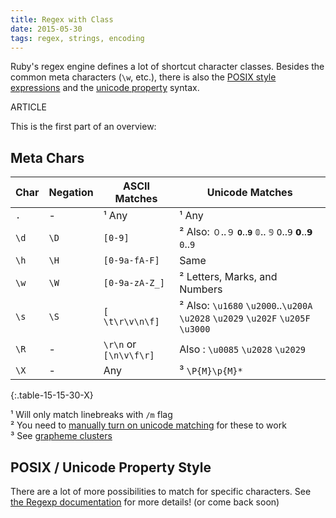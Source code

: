 ```yaml
---
title: Regex with Class
date: 2015-05-30
tags: regex, strings, encoding
---
```


Ruby's regex engine defines a lot of shortcut character classes. Besides the common meta characters (`\w`, etc.), there is also the [POSIX style expressions](http://www.regular-expressions.info/posix.html) and the [unicode property](https://en.wikipedia.org/wiki/Unicode_character_property) syntax.

ARTICLE

This is the first part of an overview:

## Meta Chars

Char           | Negation       | ASCII Matches   | Unicode Matches
---------------|----------------|-----------------|---------------------
`.`            | -              | ¹ Any           | ¹ Any
`\d`           | `\D`           | `[0-9]`         | ² Also: `０`..`９` `𝟎`..`𝟗` `𝟘`.. `𝟡` `𝟢`..`𝟫` `𝟬`..`𝟵` `𝟶`..`𝟿`
`\h`           | `\H`           | `[0-9a-fA-F]`   | Same
`\w`           | `\W`           | `[0-9a-zA-Z_]`  | ² Letters, Marks, and Numbers
`\s`           | `\S`           | `[ \t\r\v\n\f]` | ² Also: `\u1680` `\u2000`..`\u200A` `\u2028` `\u2029` `\u202F` `\u205F` `\u3000`
`\R`           | -              | `\r\n` or `[\n\v\f\r]` | Also : `\u0085` `\u2028` `\u2029`
`\X`           | -              | Any             | ³ `\P{M}\p{M}*`
{:.table-15-15-30-X}

¹ Will only match linebreaks with `/m` flag<br>
² You need to [manually turn on unicode matching](http://idiosyncratic-ruby.com/11-regular-extremism.html#turn-on-unicode-matching-for-w-d-s-and-b) for these to work<br>
³ See [grapheme clusters](http://unicode.org/reports/tr29/#Grapheme_Cluster_Boundaries)

## POSIX / Unicode Property Style

There are a lot of more possibilities to match for specific characters. See [the Regexp documentation](http://ruby-doc.org/core-2.2.2/Regexp.html#class-Regexp-label-Character+Properties) for more details! (or come back soon)